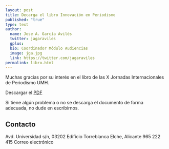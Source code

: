 ```yaml
---
layout: post
title: Decarga el libro Innovación en Periodismo
published: "true"
type: text
author:
  name: Jose A. García Avilés
  twitter: jagaraviles
  gplus:  
  bio: Coordinador Módulo Audiencias
  image: jga.jpg
  link: https://twitter.com/jagaraviles
permalink: libro.html
---
```

Muchas gracias por su interés en el libro de las X Jornadas Internacionales de Periodismo UMH.

Descargar el [PDF](https://dl.dropboxusercontent.com/u/3578704/Libro%20Innovar%20en%20Periodismo.pdf) 

Si tiene algún problema o no se descarga el documento de forma adecuada, no dude en escribirnos.

## Contacto

Avd. Universidad s/n, 03202
Edificio Torreblanca
Elche, Alicante
965 222 415
Correo electrónico

